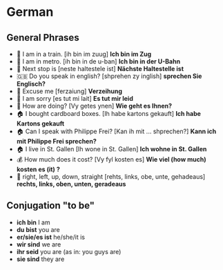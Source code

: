 # German

## General Phrases

* 🚂 I am in a train. [ih bin im zuug] **Ich bin im Zug**
* 🚂 I am in metro. [ih bin in de u-ban] **Ich bin in der U-Bahn**
* 🚂 Next stop is [neste haltestele ist]  **Nächste Haltestelle ist**
* 🇬🇧 Do you speak in english? [shprehen zy inglish] **sprechen Sie Englisch?**
* 💬 Excuse me [ferzaiung] **Verzeihung**
* 💬 I am sorry [es tut mi lait] **Es tut mir leid**
* 💬 How are doing? [Vy getes ynen] **Wie geht es Ihnen?**
* 🏠 I bought cardboard boxes. [Ih habe kartons gekauft] **Ich habe Kartons gekauft**
* 🏠 Can I speak with Philippe Frei? [Kan ih mit ... shprechen?] **Kann ich mit Philippe Frei sprechen?**
* 🏠 I live in St. Gallen [Ih wone in St. Gallen] **Ich wohne in St. Gallen**
* :moneybag:  How much does it cost? [Vy fyl kosten es]  **Wie viel (how much) kosten es (it) ?**
* 🚂 right, left, up, down, straight [rehts, links, obe, unte, gehadeaus] **rechts, links, oben, unten, geradeaus**

## Conjugation "to be"
* **ich bin**	I am
* **du bist**	you are
* **er/sie/es ist** he/she/it is
* **wir sind**	we are
* **ihr seid**	you are (as in: you guys are)
* **sie sind**	they are
